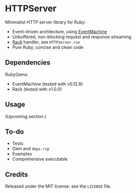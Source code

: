 # HTTPServer

Minimalist HTTP server library for Ruby:

* Event-driven architecture, using [EventMachine](http://rubyeventmachine.com)
* Unbuffered, non-blocking request and response streaming
* [Rack](http://rack.rubyforge.org) handler, see `HTTPServer.run`
* Pure Ruby, concise and clean code

## Dependencies

RubyGems:

* EventMachine (tested with v0.12.8)
* Rack (tested with v1.0.0)

## Usage

(Upcoming section.)

## To-do

* Tests
* Gem and `deps.rip`
* Examples
* Comprehensive executable

## Credits

Released under the MIT license: see the `LICENSE` file.
